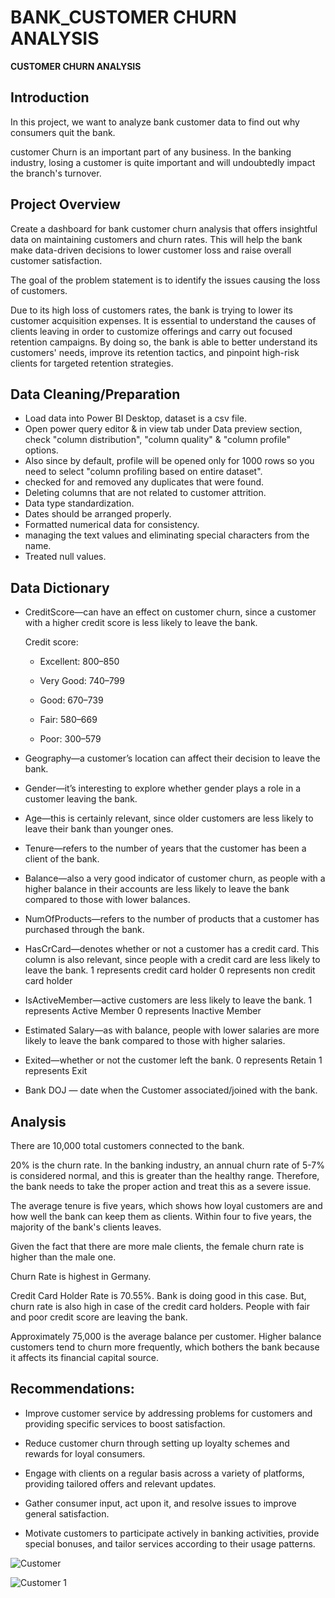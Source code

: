 # BANK_CUSTOMER CHURN ANALYSIS

**CUSTOMER CHURN ANALYSIS**

## Introduction

In this project, we want to analyze bank customer data to find out why consumers quit the bank.

customer Churn is an important part of any business. In the banking industry, losing a customer is quite important and will undoubtedly impact the branch's turnover. 

## Project Overview

Create a dashboard for bank customer churn analysis that offers insightful data on maintaining customers and churn rates. This will help the bank make data-driven decisions to lower customer loss and raise overall customer satisfaction.

The goal of the problem statement is to identify the issues causing the loss of customers.

Due to its high loss of customers rates, the bank is trying to lower its customer acquisition expenses. It is essential to understand the causes of clients leaving in order to customize offerings and carry out focused retention campaigns. By doing so, the bank is able to better understand its customers' needs, improve its retention tactics, and pinpoint high-risk clients for targeted retention strategies.

## Data Cleaning/Preparation

- Load data into Power BI Desktop, dataset is a csv file.
- Open power query editor & in view tab under Data preview section, check "column distribution", "column quality" & "column profile" options.
- Also since by default, profile will be opened only for 1000 rows so you need to select "column profiling based on entire dataset".
- checked for and removed any duplicates that were found.
- Deleting columns that are not related to customer attrition.
- Data type standardization.
- Dates should be arranged properly.
- Formatted numerical data for consistency.
- managing the text values and eliminating special characters from the name.
- Treated null values.

## Data Dictionary

- CreditScore—can have an effect on customer churn, since a customer with a higher credit score is less likely to leave the bank.

  Credit score:

   - Excellent: 800–850

   - Very Good: 740–799

   - Good: 670–739

   - Fair: 580–669

   - Poor: 300–579

- Geography—a customer’s location can affect their decision to leave the bank.

- Gender—it’s interesting to explore whether gender plays a role in a customer leaving the bank.

- Age—this is certainly relevant, since older customers are less likely to leave their bank than younger ones.

- Tenure—refers to the number of years that the customer has been a client of the bank. 

- Balance—also a very good indicator of customer churn, as people with a higher balance in their accounts are less likely to leave the 
  bank compared to those with lower balances.

- NumOfProducts—refers to the number of products that a customer has purchased through the bank. 

- HasCrCard—denotes whether or not a customer has a credit card. This column is also relevant, since people with a credit card are less 
  likely to leave the bank.
     1 represents credit card holder
   	 0 represents non credit card holder
     
- IsActiveMember—active customers are less likely to leave the bank.
	    1 represents Active Member
	    0 represents Inactive Member
     
- Estimated Salary—as with balance, people with lower salaries are more likely to leave the bank compared to those with higher salaries.

- Exited—whether or not the customer left the bank.
     0 represents Retain 
     1 represents Exit
- Bank DOJ — date when the Customer associated/joined  with the bank.


## Analysis

There are 10,000 total customers connected to the bank.

20% is the churn rate. In the banking industry, an annual churn rate of 5-7% is considered normal, and this is greater than the healthy range. 
Therefore, the bank needs to take the proper action and treat this as a severe issue.

The average tenure is five years, which shows how loyal customers are and how well the bank can keep them as clients. Within four to five years, the majority of the bank's clients leaves.

Given the fact that there are more male clients, the female churn rate is higher than the male one.

Churn Rate is highest in Germany.

Credit Card Holder Rate is 70.55%. Bank is doing good in this case. But, churn rate is also high in case of the credit card holders. People with fair and poor credit score are leaving the bank. 

Approximately 75,000 is the average balance per customer. Higher balance customers tend to churn more frequently, which bothers the bank because it affects its financial capital source.


## Recommendations:

- Improve customer service by addressing problems for customers and providing specific services to boost satisfaction.
  
- Reduce customer churn through setting up loyalty schemes and rewards for loyal consumers.
  
- Engage with clients on a regular basis across a variety of platforms, providing tailored offers and relevant updates.
 
- Gather consumer input, act upon it, and resolve issues to improve general satisfaction.
  
- Motivate customers to participate actively in banking activities, provide special bonuses, and tailor services according to their 
  usage patterns.


![Customer](https://github.com/nansa93/Bank_Customer_Churn_Analysis/assets/166003206/9a0fd005-ca29-4bd0-8261-b2addf1ee796)


![Customer 1](https://github.com/nansa93/Bank_Customer_Churn_Analysis/assets/166003206/e58ef6d3-d5d7-4415-a96c-7e1b83a6d18a)





